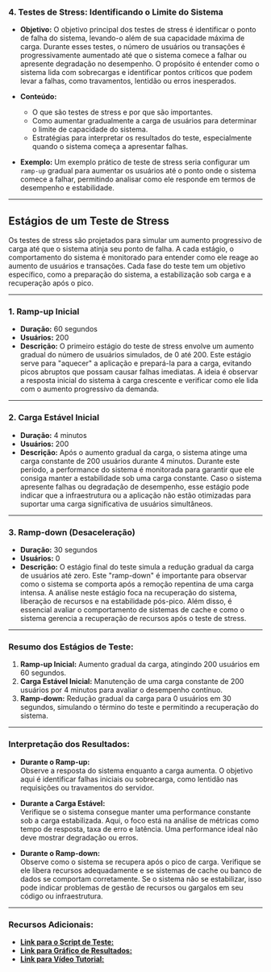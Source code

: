 ### 4. **Testes de Stress: Identificando o Limite do Sistema**

- **Objetivo:** O objetivo principal dos testes de stress é identificar o ponto de falha do sistema, levando-o além de sua capacidade máxima de carga. Durante esses testes, o número de usuários ou transações é progressivamente aumentado até que o sistema comece a falhar ou apresente degradação no desempenho. O propósito é entender como o sistema lida com sobrecargas e identificar pontos críticos que podem levar a falhas, como travamentos, lentidão ou erros inesperados.

- **Conteúdo:**
  - O que são testes de stress e por que são importantes.
  - Como aumentar gradualmente a carga de usuários para determinar o limite de capacidade do sistema.
  - Estratégias para interpretar os resultados do teste, especialmente quando o sistema começa a apresentar falhas.

- **Exemplo:** Um exemplo prático de teste de stress seria configurar um `ramp-up` gradual para aumentar os usuários até o ponto onde o sistema comece a falhar, permitindo analisar como ele responde em termos de desempenho e estabilidade.

---

## **Estágios de um Teste de Stress**

Os testes de stress são projetados para simular um aumento progressivo de carga até que o sistema atinja seu ponto de falha. A cada estágio, o comportamento do sistema é monitorado para entender como ele reage ao aumento de usuários e transações. Cada fase do teste tem um objetivo específico, como a preparação do sistema, a estabilização sob carga e a recuperação após o pico.

---

### **1. Ramp-up Inicial**
   - **Duração:** 60 segundos  
   - **Usuários:** 200  
   - **Descrição:** O primeiro estágio do teste de stress envolve um aumento gradual do número de usuários simulados, de 0 até 200. Este estágio serve para "aquecer" a aplicação e prepará-la para a carga, evitando picos abruptos que possam causar falhas imediatas. A ideia é observar a resposta inicial do sistema à carga crescente e verificar como ele lida com o aumento progressivo da demanda.

---

### **2. Carga Estável Inicial**
   - **Duração:** 4 minutos  
   - **Usuários:** 200  
   - **Descrição:** Após o aumento gradual da carga, o sistema atinge uma carga constante de 200 usuários durante 4 minutos. Durante este período, a performance do sistema é monitorada para garantir que ele consiga manter a estabilidade sob uma carga constante. Caso o sistema apresente falhas ou degradação de desempenho, esse estágio pode indicar que a infraestrutura ou a aplicação não estão otimizadas para suportar uma carga significativa de usuários simultâneos.

---

### **3. Ramp-down (Desaceleração)**
   - **Duração:** 30 segundos  
   - **Usuários:** 0  
   - **Descrição:** O estágio final do teste simula a redução gradual da carga de usuários até zero. Este "ramp-down" é importante para observar como o sistema se comporta após a remoção repentina de uma carga intensa. A análise neste estágio foca na recuperação do sistema, liberação de recursos e na estabilidade pós-pico. Além disso, é essencial avaliar o comportamento de sistemas de cache e como o sistema gerencia a recuperação de recursos após o teste de stress.

---

### **Resumo dos Estágios de Teste:**

1. **Ramp-up Inicial:** Aumento gradual da carga, atingindo 200 usuários em 60 segundos.
2. **Carga Estável Inicial:** Manutenção de uma carga constante de 200 usuários por 4 minutos para avaliar o desempenho contínuo.
3. **Ramp-down:** Redução gradual da carga para 0 usuários em 30 segundos, simulando o término do teste e permitindo a recuperação do sistema.

---

### **Interpretação dos Resultados:**

- **Durante o Ramp-up:**  
  Observe a resposta do sistema enquanto a carga aumenta. O objetivo aqui é identificar falhas iniciais ou sobrecarga, como lentidão nas requisições ou travamentos do servidor.
  
- **Durante a Carga Estável:**  
  Verifique se o sistema consegue manter uma performance constante sob a carga estabilizada. Aqui, o foco está na análise de métricas como tempo de resposta, taxa de erro e latência. Uma performance ideal não deve mostrar degradação ou erros.

- **Durante o Ramp-down:**  
  Observe como o sistema se recupera após o pico de carga. Verifique se ele libera recursos adequadamente e se sistemas de cache ou banco de dados se comportam corretamente. Se o sistema não se estabilizar, isso pode indicar problemas de gestão de recursos ou gargalos em seu código ou infraestrutura.

---

### **Recursos Adicionais:**

- [**Link para o Script de Teste:**](../testes/stress.js)
- [**Link para Gráfico de Resultados:**](../chart/1.stress.html)
- [**Link para Vídeo Tutorial:**](https://www.youtube.com/)

